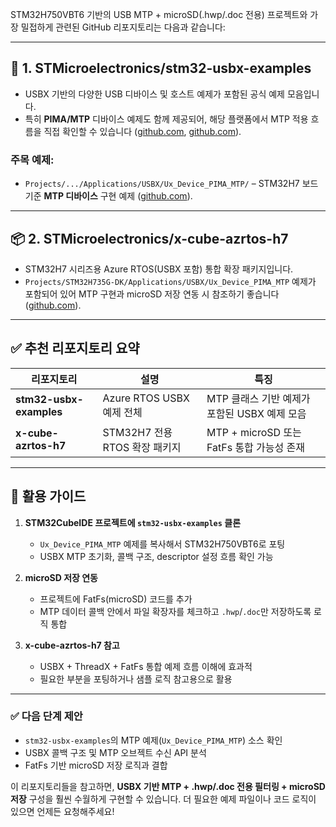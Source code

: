 STM32H750VBT6 기반의 USB MTP + microSD(.hwp/.doc 전용) 프로젝트와 가장 밀접하게 관련된 GitHub 리포지토리는 다음과 같습니다:

---

## 🔧 1. **STMicroelectronics/stm32-usbx-examples**

* USBX 기반의 다양한 USB 디바이스 및 호스트 예제가 포함된 공식 예제 모음입니다.
* 특히 **PIMA/MTP** 디바이스 예제도 함께 제공되어, 해당 플랫폼에서 MTP 적용 흐름을 직접 확인할 수 있습니다 ([github.com][1], [github.com][2]).

### 주목 예제:

* `Projects/.../Applications/USBX/Ux_Device_PIMA_MTP/` – STM32H7 보드 기준 **MTP 디바이스** 구현 예제 ([github.com][3]).

---

## 📦 2. **STMicroelectronics/x-cube-azrtos-h7**

* STM32H7 시리즈용 Azure RTOS(USBX 포함) 통합 확장 패키지입니다.
* `Projects/STM32H735G-DK/Applications/USBX/Ux_Device_PIMA_MTP` 예제가 포함되어 있어 MTP 구현과 microSD 저장 연동 시 참조하기 좋습니다 ([github.com][4]).

---

## ✅ 추천 리포지토리 요약

| 리포지토리                   | 설명                     | 특징                               |
| ----------------------- | ---------------------- | -------------------------------- |
| **stm32-usbx-examples** | Azure RTOS USBX 예제 전체  | MTP 클래스 기반 예제가 포함된 USBX 예제 모음    |
| **x-cube-azrtos-h7**    | STM32H7 전용 RTOS 확장 패키지 | MTP + microSD 또는 FatFs 통합 가능성 존재 |

---

## 🧭 활용 가이드

1. **STM32CubeIDE 프로젝트에 `stm32-usbx-examples` 클론**

   * `Ux_Device_PIMA_MTP` 예제를 복사해서 STM32H750VBT6로 포팅
   * USBX MTP 초기화, 콜백 구조, descriptor 설정 흐름 확인 가능

2. **microSD 저장 연동**

   * 프로젝트에 FatFs(microSD) 코드를 추가
   * MTP 데이터 콜백 안에서 파일 확장자를 체크하고 `.hwp`/`.doc`만 저장하도록 로직 통합

3. **x-cube-azrtos-h7 참고**

   * USBX + ThreadX + FatFs 통합 예제 흐름 이해에 효과적
   * 필요한 부분을 포팅하거나 샘플 로직 참고용으로 활용

---

### ✅ 다음 단계 제안

* `stm32-usbx-examples`의 MTP 예제(`Ux_Device_PIMA_MTP`) 소스 확인
* USBX 콜백 구조 및 MTP 오브젝트 수신 API 분석
* FatFs 기반 microSD 저장 로직과 결합

이 리포지토리들을 참고하면, **USBX 기반 MTP + .hwp/.doc 전용 필터링 + microSD 저장** 구성을 훨씬 수월하게 구현할 수 있습니다. 더 필요한 예제 파일이나 코드 로직이 있으면 언제든 요청해주세요!

[1]: https://github.com/STMicroelectronics/stm32_mw_usb_device/issues/13?utm_source=chatgpt.com "Example of USB MTP class usage · Issue #13 - GitHub"
[2]: https://github.com/STMicroelectronics/stm32-usbx-examples?utm_source=chatgpt.com "STMicroelectronics/stm32-usbx-examples: Provide a set of ... - GitHub"
[3]: https://github.com/STMicroelectronics/stm32-usbx-examples/blob/main/Projects/STM32H735G-DK/Applications/USBX/Ux_Device_PIMA_MTP/README.md?utm_source=chatgpt.com "stm32-usbx-examples/Projects/STM32H735G-DK/Applications ..."
[4]: https://github.com/STMicroelectronics/x-cube-azrtos-h7?utm_source=chatgpt.com "X-CUBE-AZRTOS-H7 (Azure RTOS Software Expansion for ... - GitHub"
